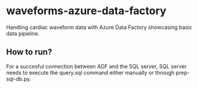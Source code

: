 # waveforms-azure-data-factory
Handling cardiac waveform data with Azure Data Factory showcasing basic data pipeline. 


## How to run?

For a succesful connection between ADF and the SQL server, SQL server needs to execute the query.sql command either manually or through prep-sql-db.py.